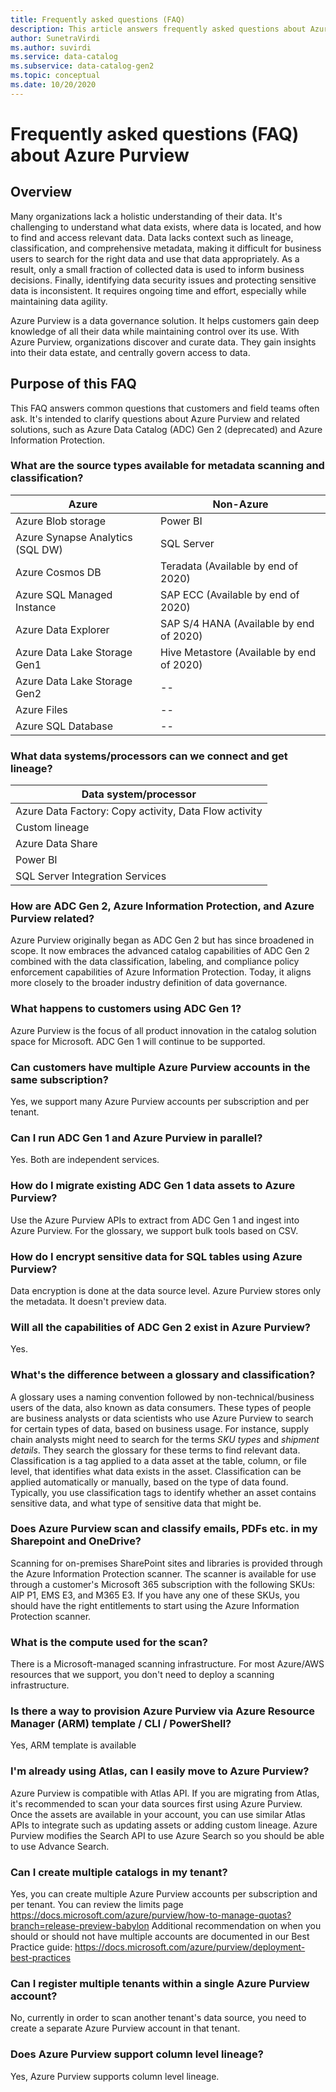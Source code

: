 ```yaml
---
title: Frequently asked questions (FAQ)
description: This article answers frequently asked questions about Azure Purview. 
author: SunetraVirdi
ms.author: suvirdi
ms.service: data-catalog
ms.subservice: data-catalog-gen2
ms.topic: conceptual
ms.date: 10/20/2020
---
```


# Frequently asked questions (FAQ) about Azure Purview

## Overview

Many organizations lack a holistic understanding of their data. It's challenging to understand what data exists, where data is located, and how to find and access relevant data. Data lacks context such as lineage, classification, and comprehensive metadata, making it difficult for business users to search for the right data and use that data appropriately. As a result, only a small fraction of collected data is used to inform business decisions. Finally, identifying data security issues and protecting sensitive data is inconsistent. It requires ongoing time and effort, especially while maintaining data agility.

Azure Purview is a data governance solution. It helps customers gain deep knowledge of all their data while maintaining control over its use. With Azure Purview, organizations discover and curate data. They gain insights into their data estate, and centrally govern access to data.

## Purpose of this FAQ

This FAQ answers common questions that customers and field teams often ask. It's intended to clarify questions about Azure Purview and related solutions, such as Azure Data Catalog (ADC) Gen 2 (deprecated) and Azure Information Protection.

### What are the source types available for metadata scanning and classification?

|Azure|Non-Azure|
|---------|---------|
|Azure Blob storage|Power BI|
|Azure Synapse Analytics (SQL DW)|SQL Server |
|Azure Cosmos DB|Teradata (Available by end of 2020)|
|Azure SQL Managed Instance|SAP ECC (Available by end of 2020)|
|Azure Data Explorer|SAP S/4 HANA (Available by end of 2020)|
|Azure Data Lake Storage Gen1|Hive Metastore (Available by end of 2020)|
|Azure Data Lake Storage Gen2|--|
|Azure Files|--|
|Azure SQL Database|--|

### What data systems/processors can we connect and get lineage?

|Data system/processor 
|---------
|Azure Data Factory: Copy activity, Data Flow activity 
|Custom lineage   
|Azure Data Share   
|Power BI    |
|SQL Server Integration Services  

### How are ADC Gen 2, Azure Information Protection, and Azure Purview related?

Azure Purview originally began as ADC Gen 2 but has since broadened in scope. It now embraces the advanced catalog capabilities of ADC Gen 2 combined with the data classification, labeling, and compliance policy enforcement capabilities of Azure Information Protection. Today, it aligns more closely to the broader industry definition of data governance.

### What happens to customers using ADC Gen 1?

Azure Purview is the focus of all product innovation in the catalog solution space for Microsoft. ADC Gen 1 will continue to be supported.

### Can customers have multiple Azure Purview accounts in the same subscription?

Yes, we support many Azure Purview accounts per subscription and per tenant.

<!--### What resources exist that can help me learn about Azure Purview?

- **Docs:** [Azure Purview documentation](overview.md)
- **Discussions:** For email support to customers by program managers and Friends of Azure, contact BabylonBabylonDiscussion@Microsoft.com.
- **Teams site:** Friends of Azure Purview
- **Sandbox environment for Azure Purview:** To get access to the [sandbox environment](https://aka.ms/babylondemo), request access to the Sandbox Security Group.
- **Microsoft Stream:** View the most recent Azure Purview [demo](https://msit.microsoftstream.com/video/b332a1ff-0400-aa75-8884-f1ea68ead103).
-->

### Can I run ADC Gen 1 and Azure Purview in parallel?

Yes. Both are independent services.

### How do I migrate existing ADC Gen 1 data assets to Azure Purview?

Use the Azure Purview APIs to extract from ADC Gen 1 and ingest into Azure Purview. For the glossary, we support bulk tools based on CSV.

### How do I encrypt sensitive data for SQL tables using Azure Purview?

Data encryption is done at the data source level. Azure Purview stores only the metadata. It doesn't preview data.

### Will all the capabilities of ADC Gen 2 exist in Azure Purview?

Yes.

<!--## Is the data lineage feature available in Azure Purview?

Yes, but it's limited to the Azure Data Factory connector.

<!-- ## How can I scan SQL Server on-premises? 

Use the self-host integration runtime capability. !-->

<!--### What is the difference between classification in Azure SQL Database and classification in Azure Purview?

|Azure SQL DB classification  |Azure Purview classification  |
|---------|---------|
|Classification is based on SQL metadata from system catalogs. |Classification is based on Azure Purview's sampling technique by using the system-defined or custom-defined regex pattern.|
|Custom classification is supported.     |Custom classification is supported.         |
|Doesn't use Microsoft 365 system classifiers out of the box.    | Uses Microsoft 365 system classifiers out of the box.        |
-->

### What's the difference between a glossary and classification?

A glossary uses a naming convention followed by non-technical/business users of the data, also known as data consumers. These types of people are business analysts or data scientists who use Azure Purview to search for certain types of data, based on business usage. For instance, supply chain analysts might need to search for the terms *SKU types* and *shipment details*. They search the glossary for these terms to find relevant data.
Classification is a tag applied to a data asset at the table, column, or file level, that identifies what data exists in the asset. Classification can be applied automatically or manually, based on the type of data found. Typically, you use classification tags to identify whether an asset contains sensitive data, and what type of sensitive data that might be.

### Does Azure Purview scan and classify emails, PDFs etc. in my Sharepoint and OneDrive?

Scanning for on-premises SharePoint sites and libraries is provided through the Azure Information Protection scanner. The scanner is available for use  through a customer's Microsoft 365 subscription with the following SKUs: AIP P1, EMS E3, and M365 E3. If you have any one of these SKUs, you should have the right entitlements to start using the Azure Information Protection scanner.

<!--### What is the difference between classifications and sensitivity labels in Azure Purview?

Azure Purview's data governance solution is based on the Apache Atlas framework. As defined by Atlas, classification is a way to identify the contents of an asset (table or file) or an entity (table column or structured file). This classification becomes a metadata property that allows Azure Purview to understand the data within each asset and govern and protect them.

Sensitivity labels are a Microsoft 365 concept that resembles classification at the asset level. You create a label with a collection of classifications applied at the asset or entity level.

Atlas-centric customers will see no real distinction between classifications and labels. To these customers, everything is a classification and labels aren't needed.

Security-focused customers will see a distinction between classification and labeling, but only because in Microsoft 365 the classifications aren't exposed directly to the user; only labels are visible. So, similar to Atlas, Office 365 security customers don't need to deal with both entities.
-->

### What is the compute used for the scan?
There is a Microsoft-managed scanning infrastructure. For most Azure/AWS resources that we support, you don't need to deploy a scanning infrastructure.

### Is there a way to provision Azure Purview via Azure Resource Manager (ARM) template / CLI / PowerShell?

Yes, ARM template is available

<!--### Does Azure Purview support guest users in AAD?-->

### I'm already using Atlas, can I easily move to Azure Purview?
Azure Purview is compatible with Atlas API. If you are migrating from Atlas, it's recommended to scan your data sources first using Azure Purview. Once the assets are available in your account, you can use similar Atlas APIs to integrate such as updating assets or adding custom lineage. Azure Purview modifies the Search API to use Azure Search so you should be able to use Advance Search.

### Can I create multiple catalogs in my tenant?
Yes, you can create multiple Azure Purview accounts per subscription and per tenant. You can review the limits page
https://docs.microsoft.com/azure/purview/how-to-manage-quotas?branch=release-preview-babylon
Additional recommendation on when you should or should not have multiple accounts are documented in our Best Practice guide:
https://docs.microsoft.com/azure/purview/deployment-best-practices

### Can I register multiple tenants within a single Azure Purview account?
No, currently in order to scan another tenant's data source, you need to create a separate Azure Purview account in that tenant.

### Does Azure Purview support column level lineage?
Yes, Azure Purview supports column level lineage.